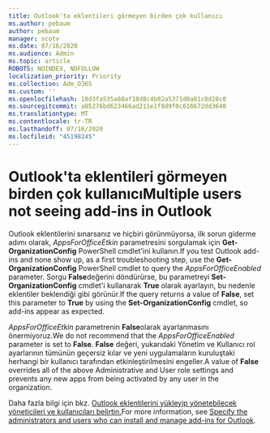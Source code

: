 ```yaml
---
title: Outlook'ta eklentileri görmeyen birden çok kullanıcı
ms.author: pebaum
author: pebaum
manager: scotv
ms.date: 07/16/2020
ms.audience: Admin
ms.topic: article
ROBOTS: NOINDEX, NOFOLLOW
localization_priority: Priority
ms.collection: Adm_O365
ms.custom: ''
ms.openlocfilehash: 18d3fa535a88af18d8c4b02a5371d0a81c8d28c0
ms.sourcegitcommit: a05276bd623466ad211e1f8d9f0c616672dd3640
ms.translationtype: MT
ms.contentlocale: tr-TR
ms.lasthandoff: 07/16/2020
ms.locfileid: "45198245"
---
```

# <a name="multiple-users-not-seeing-add-ins-in-outlook"></a><span data-ttu-id="d74fa-102">Outlook'ta eklentileri görmeyen birden çok kullanıcı</span><span class="sxs-lookup"><span data-stu-id="d74fa-102">Multiple users not seeing add-ins in Outlook</span></span>

<span data-ttu-id="d74fa-103">Outlook eklentilerini sınarsanız ve hiçbiri görünmüyorsa, ilk sorun giderme adımı olarak, _AppsForOfficeEtkin_ parametresini sorgulamak için **Get-OrganizationConfig** PowerShell cmdlet'ini kullanın.</span><span class="sxs-lookup"><span data-stu-id="d74fa-103">If you test Outlook add-ins and none show up, as a first troubleshooting step, use the **Get-OrganizationConfig** PowerShell cmdlet to query the _AppsForOfficeEnabled_ parameter.</span></span> <span data-ttu-id="d74fa-104">Sorgu **False**değerini döndürürse, bu parametreyi **Set-OrganizationConfig** cmdlet'i kullanarak **True** olarak ayarlayın, bu nedenle eklentiler beklendiği gibi görünür.</span><span class="sxs-lookup"><span data-stu-id="d74fa-104">If the query returns a value of **False**, set this parameter to **True** by using the **Set-OrganizationConfig** cmdlet, so add-ins appear as expected.</span></span>

<span data-ttu-id="d74fa-105">_AppsForOfficeEtkin_ parametrenin **False**olarak ayarlanmasını önermiyoruz.</span><span class="sxs-lookup"><span data-stu-id="d74fa-105">We do not recommend that the _AppsForOfficeEnabled_ parameter is set to **False**.</span></span> <span data-ttu-id="d74fa-106">**False** değeri, yukarıdaki Yönetim ve Kullanıcı rol ayarlarının tümünün geçersiz kılar ve yeni uygulamaların kuruluştaki herhangi bir kullanıcı tarafından etkinleştirilmesini engeller.</span><span class="sxs-lookup"><span data-stu-id="d74fa-106">A value of **False** overrides all of the above Administrative and User role settings and prevents any new apps from being activated by any user in the organization.</span></span>

<span data-ttu-id="d74fa-107">Daha fazla bilgi için bkz. [Outlook eklentilerini yükleyip yönetebilecek yöneticileri ve kullanıcıları belirtin.](https://docs.microsoft.com/exchange/clients-and-mobile-in-exchange-online/add-ins-for-outlook/specify-who-can-install-and-manage-add-ins#user-roles)</span><span class="sxs-lookup"><span data-stu-id="d74fa-107">For more information, see [Specify the administrators and users who can install and manage add-ins for Outlook](https://docs.microsoft.com/exchange/clients-and-mobile-in-exchange-online/add-ins-for-outlook/specify-who-can-install-and-manage-add-ins#user-roles).</span></span>